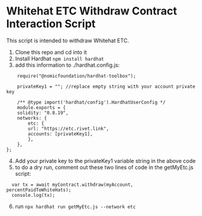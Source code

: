 # Whitehat ETC Withdraw Contract Interaction Script

This script is intended to withdraw Whitehat ETC. 

1) Clone this repo and cd into it
2) Install Hardhat ```npm install hardhat```
3) add this information to ./hardhat.config.js: 
```
    require("@nomicfoundation/hardhat-toolbox");

    privateKey1 = ""; //replace empty string with your account private key

    /** @type import('hardhat/config').HardhatUserConfig */
    module.exports = {
    solidity: "0.8.19",
    networks: {
        etc: {
        url: "https://etc.rivet.link",
        accounts: [privateKey1],
        },
    },
};
```
4) Add your private key to the privateKey1 variable string in the above code
5) to do a dry run, comment out these two lines of code in the getMyEtc.js script: 
```
  var tx = await myContract.withdraw(myAccount, percentPaidToWhiteHats);
  console.log(tx);
```
6) run ```npx hardhat run getMyEtc.js --network etc```
